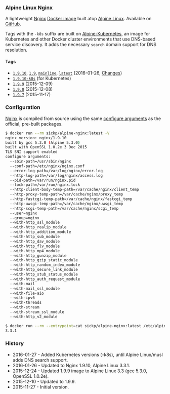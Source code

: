 ### Alpine Linux Nginx

A lightweight [Nginx][nginx] [Docker image][dockerhub_project] built atop [Alpine Linux][gliderlabs_alpine]. Available on [GitHub][github_project].

Tags with the `-k8s` suffix are built on [Alpine-Kubernetes][alpine_kubernetes], an image for Kubernetes and other Docker cluster environments that use DNS-based service discovery. It adds the necessary `search` domain support for DNS resolution.


#### Tags

* [`1.9.10`][dockerfile_1_9_10], [`1.9`][dockerfile_1_9_10], [`mainline`][dockerfile_1_9_10], [`latest`][dockerfile_1_9_10] (2016-01-26, [Changes][nginx_changes])
* [`1.9.10-k8s`][dockerfile_1_9_10_k8s] (for Kubernetes)
* [`1.9.9`][dockerfile_1_9_9] (2015-12-09)
* [`1.9.8`][dockerfile_1_9_8] (2015-12-08)
* [`1.9.7`][dockerfile_1_9_7] (2015-11-17)


### Configuration

[Nginx][nginx] is compiled from source using the same [configure arguments][nginx_configure] as the official, pre-built packages.

```sh
$ docker run --rm sickp/alpine-nginx:latest -V
nginx version: nginx/1.9.10
built by gcc 5.3.0 (Alpine 5.3.0)
built with OpenSSL 1.0.2e 3 Dec 2015
TLS SNI support enabled
configure arguments:
  --sbin-path=/usr/sbin/nginx
  --conf-path=/etc/nginx/nginx.conf
  --error-log-path=/var/log/nginx/error.log
  --http-log-path=/var/log/nginx/access.log
  --pid-path=/var/run/nginx.pid
  --lock-path=/var/run/nginx.lock
  --http-client-body-temp-path=/var/cache/nginx/client_temp
  --http-proxy-temp-path=/var/cache/nginx/proxy_temp
  --http-fastcgi-temp-path=/var/cache/nginx/fastcgi_temp
  --http-uwsgi-temp-path=/var/cache/nginx/uwsgi_temp
  --http-scgi-temp-path=/var/cache/nginx/scgi_temp
  --user=nginx
  --group=nginx
  --with-http_ssl_module
  --with-http_realip_module
  --with-http_addition_module
  --with-http_sub_module
  --with-http_dav_module
  --with-http_flv_module
  --with-http_mp4_module
  --with-http_gunzip_module
  --with-http_gzip_static_module
  --with-http_random_index_module
  --with-http_secure_link_module
  --with-http_stub_status_module
  --with-http_auth_request_module
  --with-mail
  --with-mail_ssl_module
  --with-file-aio
  --with-ipv6
  --with-threads
  --with-stream
  --with-stream_ssl_module
  --with-http_v2_module

$ docker run --rm --entrypoint=cat sickp/alpine-nginx:latest /etc/alpine-release
3.3.1
```

### History

- 2016-01-27 - Added Kubernetes versions (-k8s), until Alpine Linux/musl adds DNS search support.
- 2016-01-26 - Updated to Nginx 1.9.10, Alpine Linux 3.3.1.
- 2015-12-24 - Updated 1.9.9 image to Alpine Linux 3.3 (gcc 5.3.0, OpenSSL 1.0.2e).
- 2015-12-10 - Updated to 1.9.9.
- 2015-11-27 - Initial version.

[alpine_kubernetes]:     https://hub.docker.com/r/janeczku/alpine-kubernetes/
[dockerhub_project]:     https://hub.docker.com/r/sickp/alpine-nginx/
[github_project]:        https://github.com/sickp/docker-alpine-nginx/
[gliderlabs_alpine]:     https://hub.docker.com/r/gliderlabs/alpine/
[dockerfile_1_9_7]:      https://github.com/sickp/docker-alpine-nginx/tree/master/versions/1.9.7/Dockerfile
[dockerfile_1_9_8]:      https://github.com/sickp/docker-alpine-nginx/tree/master/versions/1.9.8/Dockerfile
[dockerfile_1_9_9]:      https://github.com/sickp/docker-alpine-nginx/tree/master/versions/1.9.9/Dockerfile
[dockerfile_1_9_10]:     https://github.com/sickp/docker-alpine-nginx/tree/master/versions/1.9.10/Dockerfile
[dockerfile_1_9_10_k8s]: https://github.com/sickp/docker-alpine-nginx/tree/master/versions/1.9.10-k8s/Dockerfile
[nginx]:                 http://nginx.org/
[nginx_changes]:         http://nginx.org/en/CHANGES
[nginx_configure]:       http://nginx.org/en/linux_packages.html#mainline
